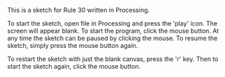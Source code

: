 This is a sketch for Rule 30 written in Processing.

To start the sketch, open file in Processing and press the 'play' icon.
The screen will appear blank. To start the program, click the mouse button.
At any time the sketch can be paused by clicking the mouse. To resume the sketch,
simply press the mouse button again.

To restart the sketch with just the blank canvas, press the 'r' key. Then to start
the sketch again, click the mouse button.